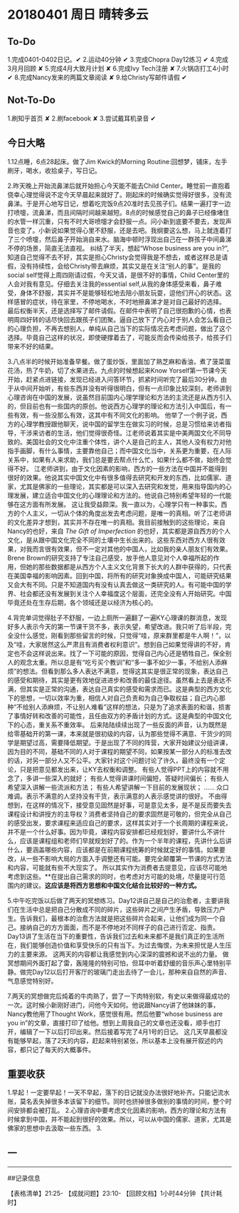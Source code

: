# 20180401  周日  晴转多云

## To-Do
1.完成0401-0402日记。✔
2.运动40分钟 ✔
3.完成Chopra Day12练习  ✔
4.完成3月月回顾  ✘
5.完成4月大致月计划 ✘
6.完成Ivy Tech注册  ✘
7.火锅店打工4小时  ✔
8.完成Nancy发来的两篇文章阅读  ✘
9.给Christy写邮件请假 ✔

## Not-To-Do
1.刷知乎首页 ✘
2.刷facebook ✘
3.尝试戴耳机录音 ✔

## 今日大略
1.12点睡，6点28起床。做了Jim Kwick的Morning Routine:回想梦，铺床，左手刷牙，喝水，收拾桌子，写日记。

2.昨天晚上开始流鼻涕后就开始担心今天能不能去Child Center。睡觉前一直抱着侥幸心理觉得说不定今天早晨起来就好了。刚起床的时候确实觉得好很多，没有流鼻涕。于是开心地写日记，想着吃完饭9点20准时去见孩子们。结果一遍打字一边打喷嚏，流鼻涕，而且间隔时间越来越短。8点的时候感觉自己的鼻子已经像堵住的水管一样沉重，只有不时大哥喷嚏才会舒服一点。问小新到底要不要去，发现声音也变了。小新说如果觉得心里不舒服，还是去吧。我纲要这么想，马上就连着打了三个喷嚏，然后鼻子开始淌自来水。脑海中顿时浮现出自己在一群孩子中间鼻涕不停的场景，简直无法直视。
纠结了半天，想起“Whose business are you in?”,知道自己觉得不去不好，其实是担心Christy会觉得我是不想去，或者这样总是请假，没有持续性，会给Christy带去麻烦，其实又是在关注“别人的事”。是我的social self觉得上周四刚请过假，今天又请，是很不好的事情，Child Center里的人会对我有意见。仔细去关注我的essential self,从我的身体感受来看，鼻子难受，身体不舒服，其实并不是能够轻松地去陪小朋友玩耍，逗他们开心的状态。这样感冒的症状，待在家里，不停地喝水，不时地擦鼻涕才是对自己最好的选择。
最后权衡半天，还是选择写了邮件请假。在邮件中表明了自己很抱歉的心情，也表明周四好转的话尽快回去跟孩子们团聚。逼自己放下了内心对于别人会怎么看自己的心理负担，不再去想别人，单纯从自己当下的实际情况去考虑问题，做出了这个选择。毕竟自己这样的状况，即使硬撑着去了，可能反而会传染给孩子，给孩子们带来不好的结果。

3.八点半的时候开始准备早餐。做了蛋炒饭，里面加了熟芝麻和香油，煮了菠菜蛋花汤，热了牛奶，切了水果进去。九点的时候想起来Know Yorself第一节课今天开始，赶紧点进链接，发现已经进入问答环节，抓紧时间听完了最后30分钟。由于从中间开始听，有些东西并没有听得很明白，但有一点印象比较深刻，老师讲到心理咨询在中国的发展，说虽然目前国内心理学理论和方法的主流还是从西方引入的，但目前也有一些国内的原创。他说西方心理学的理论和方法引入中国后，有一些有效，有一些没那么有效，这其中有不同文化的影响。
他举了一个例子说，西方的心理学教授跟他聊天，说中国的留学生在做实习的时候，总是习惯给来访者指导，干涉来访者的生活，他们觉得很奇怪。江老师说着其实是中美两国文化不同导致的。美国社会的文化中注重个体性，讲个人是自己的主人，其他人没有权力对他指手画脚，有什么事情，主要靠他自己；而中国文化当中，关系更为重要，在人际关系中，如果有人来求助，我们总是要去帮点什么忙，如果什么都不做，始终会觉得不好。
江老师讲到，由于文化因素的影响，西方的一些方法在中国并不能得到很好的效果。他说其实中国文化中有很多值得去研究和开发的东西，比如儒家、道家，尤其是佛家的一些理论，其实都是可以深入去研究和发觉，用来指导国内的心理发展，建立适合中国文化的心理理论和方法的。他说自己特别希望年轻的一代能够在这方面有所发展。
这让我受益颇深。我一直以为，心理学只有一种事实。西方的个人主义，一切从个体的角度出发去考虑问题，是唯一的真相。听了江老师讲的文化差异才想到，其实并不存在唯一的真相。我目前接触到的这些理论，来自Nancy的也好，来自 *The Gift of Imperfection* 的也好，其实都是源自西方的个人文化，是从跟中国文化完全不同的土壤中生长出来的。这些东西对西方人很有效果，对我而言很有效果，但不一定对其他的中国人，比如我的亲人朋友们有效果。Brene Brown的研究支持了专注自己感受，放手他人意见对个人幸福所起的作用，但她的那些数据都是从西方个人主义文化背景下长大的人群中获得的，只代表在美国幸福的影响因素。回到中国，将所有的研究对象换成中国人，可能研究结果又会大有不同。只是不知道国内有没有认真去做这一类研究的人。有可能中国的学界、社会都还没有发展到关注个人幸福度这个层面，还完全没有人开始研究。中国毕竟还处在生存后期，各个领域还是以经济为核心的。

4.背完单词觉得肚子不舒服，一边上厕所一遍翻了一遍KY心理课的群消息，发现好多人表示今天的第一节课干货不多，表示失望，希望改进。我只听了后半段，完全没什么感觉，刚看到那些留言的时候，只觉得“哇，原来群里都是牛人啊！”，以及“哇，大家居然这么严肃且有消费者权利意识”。想到自己如果觉得讲的不好，肯定也不会这样说出来。找了一下可能的原因，觉得自己内心还是牺牲自己，保全别人的观念太重。所以总是有“吃亏买个教训”和“多一事不如少一事，不给别人添麻烦”的想法。但看到那么多人表达不满意，觉得这其实是很正常的现象，表达自己的感受和期待，其实是更有效地促进进步和改善的最佳途径。虽然看上去是表达不满，但其实是正常的沟通，表达自己真实的感受和需求而已。这是典型的西方文化下的思想，一切以效率为重，相信人对自己负责和为自己争取权益；自己内心那种“不给别人添麻烦，不让别人难看”这样的想法，只是为了追求表面的和谐，损害了事情好转和改善的可能性，且任由双方的矛盾计划的方式。这是典型的中国文化下的心态，重关系不重效率。
后来陆陆续续出现了一些反面的声音，认为既然是给零基础开的第一课，本来就是很初级的内容，认为那些觉得不满意、干货少的同学是期望过高，需要降低期望。于是出现了不同的阵营，大家开始建议分组讲课，因为目的不同，基础不同的人对于课程的期望不同，如果按某一部分人的标准去改的话，对另一部分人又不公平。大家针对这个问题讨论了许久，最终没有一个定论，只是把意见都发出来，让KY去权衡和调整。
有些人觉得PPT上的内容就不用念了，多讲一些深入的就好；
有些人觉得讲课时间偏短，答疑时间偏长；
有些人希望深入讲解一些流派和方法；
有些人希望讲解一下目前的发展现状；
……
众口难调。表示不满意的人坚持没有干货，表示满意的人表示感觉讲的很好。
不由得想到，在这样的情况下，接受意见固然是好事，可是意见太多，是不是反而要失去课程设计和讲授方的主导权？消费者坚持自己的要求固然是可敬的，但完全从自己的感受出发，要求课程来适应自己的要求，这样其实对于一个长周期的课程来说，并不是一个什么好事。因为毕竟，课程内容安排都已经规划好，要讲什么不讲什么，应该是课程组和老师们早就规划好了的。作为一个半年的课程，先讲什么后讲什么，要涵盖哪些内容，应该都是在前期课程统筹的时候就定好的事情。如果要改，从一些不影响大局的方面入手调整还有可能。要完全颠覆第一节课的方式方法和内容，可能就有些不大现实了。
所以其实作为消费者去提意见，应该尽可能地考虑到这些。**在提出自己需求的同时，也考虑对方可能的处境，尽量提可行范围内的建议。**这应该是将西方思想和中国文化结合比较好的一种方式。**

5.中午吃完饭以后做了两天的冥想练习。Day12讲自己是自己的治愈者，主要讲我们在生活中总是把自己分散成不同的碎片，这些碎片之间产生矛盾，导致压力产生。告诉我们，最根本的治愈方法就是把这些碎片合起来，让他们成为同一个自己。接纳自己的方方面面，而不是不停地对不同样子的自己进行否定、指责。Day13讲了生活在当下的重要性，告诉我们过去和未来都不是我们真正的生活所在，我们能够创造价值和享受快乐的只有当下。为过去悔恨，为未来担忧是人生压力的主要来源。
这两天的内容都让我感觉到内心深深的震撼和说不出的力量。
做冥想期间外面打起了雷，轰隆隆的特别可怕，但耳中听着舒缓的音乐声心里特别平静。做完Day12以后打开客厅的玻璃门走出去待了一会儿，那种来自自然的声音、气息感觉特别好。

7.两天的冥想做完后炖着的牛肉熟了，尝了一下肉特别软，有史以来做得最成功的一次。这时候小新刚好进门，问他今天如何。他说跟Nancy讲了他妹妹的事，Nancy教他用了Thought Work，感觉很有用。然后他要“whose business are you in”的文章，直接打印了给他。想到上周我自己的文章也还没看，顺手也打开，编辑了一下以后打印出来。然后接着写完了4月1号的日记。
这几天早晨都没有能够早起，落了2天的内容，赶起来特别紧张，所以基本上没有展开叙述的内容，都只记了每天的大概事件。



## 重要收获
1.早起！一定要早起！一天不早起，落下的日记就没办法很好地补齐。只能记流水账，莫名丢失掉很多本该留下的细节。同时也挤掉很多做别的事情的时间，整个时间安排都会被打乱。
2.心理咨询中要考虑文化因素的影响，西方的理论和方法有时候拿到中国，并不能起到很好的效果。所以，可以从中国的儒家、道家，尤其是佛家的思想中去汲取一些东西。
3.
## 一
***
##记录信息

【表格清单】21:25-
【成就问题】23:10-
【回顾文档】1小时44分钟
【共计耗时】
